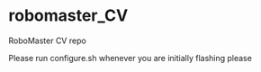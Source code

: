 # robomaster_CV

RoboMaster CV repo

Please run configure.sh whenever you are initially flashing please

